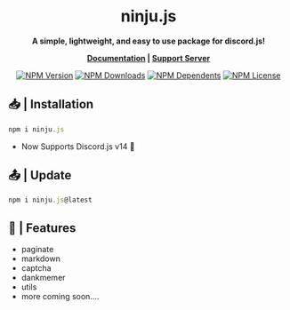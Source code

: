 <h1  align="center"><strong>ninju.js</h1></strong>
<b><p align="center">A simple, lightweight, and easy to use package for discord.js!</p></b>
<b><p align= "center"><a href="https://codersjs.netlify.app/">Documentation</a> | <a href="https://dsc.gg/teamcrypts">Support Server</a></p></b>
<p align="center">
    <a href="https://www.npmjs.com/package/ninju.js"><img src="https://img.shields.io/npm/v/coders.js.svg?style=for-the-badge&label=coders" alt="NPM Version" /></a>
    <a href="https://www.npmjs.com/package/ninju.js"><img src="https://img.shields.io/npm/dt/coders.js.svg?style=for-the-badge" alt="NPM Downloads" /></a>
    <a href="https://www.npmjs.com/package/ninju.js"><img src="https://img.shields.io/librariesio/dependents/npm/coders.js?style=for-the-badge" alt="NPM Dependents"></a>
    <a href="https://www.npmjs.com/package/ninjus.js"><img src="https://img.shields.io/npm/l/coders.js.svg?style=for-the-badge&color=red" alt="NPM License"></a>
</p>

## **📥 | Installation**
```js
npm i ninju.js
```

- Now Supports Discord.js v14 🥳

## **📤 | Update**
```js
npm i ninju.js@latest
```

## **🚀 | Features**

- paginate
- markdown
- captcha
- dankmemer
- utils
- more coming soon....
